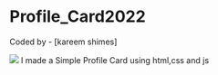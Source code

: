 # Profile_Card2022
Coded by - [kareem shimes]

![](/imges/capture.png)
I made a Simple Profile Card using html,css and js
